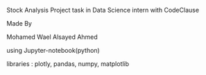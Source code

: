 Stock Analysis Project task in Data Science intern with CodeClause

Made By 

Mohamed Wael Alsayed Ahmed


using Jupyter-notebook(python)


libraries : plotly, pandas, numpy, matplotlib
